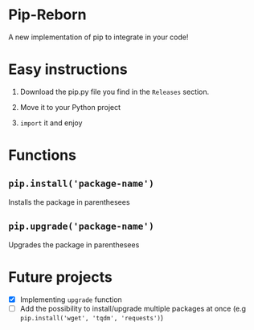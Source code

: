 # Pip-Reborn

A new implementation of pip to integrate in your code!

# Easy instructions

1. Download the pip.py file you find in the `Releases` section.

2. Move it to your Python project

3. `import` it and enjoy

# Functions

## `pip.install('package-name')`

Installs the package in parenthesees

## `pip.upgrade('package-name')`

Upgrades the package in parenthesees

# Future projects

- [x] Implementing `upgrade` function
- [ ] Add the possibility to install/upgrade multiple packages at once (e.g `pip.install('wget', 'tqdm', 'requests')`)
